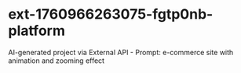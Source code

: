 # ext-1760966263075-fgtp0nb-platform
AI-generated project via External API - Prompt: e-commerce site with animation and zooming effect
